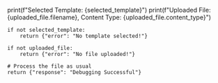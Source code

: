 print(f"Selected Template: {selected_template}")
    print(f"Uploaded File: {uploaded_file.filename}, Content Type: {uploaded_file.content_type}")

    if not selected_template:
        return {"error": "No template selected!"}

    if not uploaded_file:
        return {"error": "No file uploaded!"}

    # Process the file as usual
    return {"response": "Debugging Successful"}

